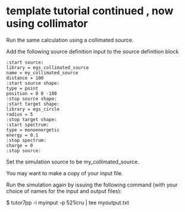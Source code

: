 
# template tutorial continued , now using collimator


Run the same calculation using a collimated source. 

Add the following source definition input to the source definition block

```
:start source:
library = egs_collimated_source
name = my_collimated_source
distance = 100
:start source shape:
type = point
position = 0 0 -100
:stop source shape:
:start target shape:
library = egs_circle
radius = 5
:stop target shape:
:start spectrum:
type = monoenergetic
energy = 0.1
:stop spectrum:
charge = 0
:stop source:
```

Set the simulation source to be my_collimated_source. 

You may want to make a copy of your input file.

Run the simulation again by issuing the following command (with your choice of names for the input and output files):

$ tutor7pp -i myinput -p 521icru | tee myoutput.txt


